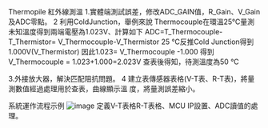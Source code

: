Thermopile 紅外線測溫
1.實體端測試誤差，修改ADC_GAIN值，R_Gain、V_Gain及ADC零點。
2	利用ColdJunction，舉例來說 Thermocouple在環溫25℃量測未知溫度得到兩端電壓為1.023V、計算如下
ADC=T_Thermocouple-T_Thermistor= V_Thermocouple-V_Thermistor
25 ℃反推Cold Junction得到1.000V(V_Thermistor)
因此1.023= V_Thermocouple -1.000
得到V_Thermocouple = 1.023+1.000=2.023V
查表後得知，待測溫度為50 ℃

3.外接放大器，解決匹配阻抗問題。
4	建立表傳感器表格(V-T表、R-T表)，將量測數值經過處理用於查表，曲線顯示溫	度，將量測誤差縮小。

系統運作流程示例
![image](https://github.com/andrealin355394/MCU/assets/58961531/692b1afc-8c96-4e3c-b518-ea4ca5fbc518)
定義V-T表格R-T表格、MCU IP設置、ADC讀值的處理。
